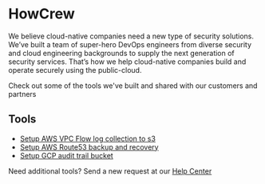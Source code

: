 # HowCrew
We believe cloud-native companies need a new type of security solutions. We’ve built a team of super-hero DevOps engineers from diverse security and cloud engineering backgrounds to supply the next generation of security services. That’s how we help cloud-native companies build and operate securely using the public-cloud.

Check out some of the tools we've built and shared with our customers and partners


## Tools
* [Setup AWS VPC Flow log collection to s3](setup-vpc-flow-logs/setup-vpc-flow-logs.md)
* [Setup AWS Route53 backup and recovery](https://github.com/bridgecrewio/terraform-aws-route53-backup-restore)
* [Setup GCP audit trail bucket](gcp-audit-trail-gcs-bucket/README.md)


Need additional tools? Send a new request at our [Help Center](https://bridgecrew.zendesk.com/hc/en-us/requests/new)
